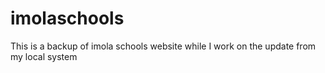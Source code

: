 # imolaschools
This is a backup of imola schools website while I work on the update from my local system
